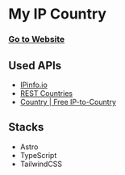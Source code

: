 # My IP Country

### [Go to Website](https://link1515.github.io/my-ip-country/)

## Used APIs

- [IPinfo.io](https://ipinfo.io/)
- [REST Countries](https://restcountries.com/)
- [Country | Free IP-to-Country](https://country.is/)

## Stacks

- Astro
- TypeScript
- TailwindCSS
